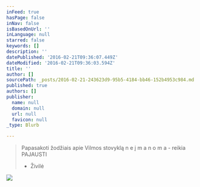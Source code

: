 ```yaml
---
inFeed: true
hasPage: false
inNav: false
isBasedOnUrl: ''
inLanguage: null
starred: false
keywords: []
description: ''
datePublished: '2016-02-21T09:36:07.449Z'
dateModified: '2016-02-21T09:36:03.594Z'
title: ''
author: []
sourcePath: _posts/2016-02-21-243623d9-95b5-4184-bb46-152b4953c984.md
published: true
authors: []
publisher:
  name: null
  domain: null
  url: null
  favicon: null
_type: Blurb

---
```

> Papasakoti žodžiais
> apie Vilmos stovyklą 
> n e į m a n o m a -
> reikia
> PAJAUSTI
> - Živilė

![](https://s3-us-west-2.amazonaws.com/the-grid-img/p/6425b4ef3ae7f6e2f13c91983d0c0f5edf828e91.jpg)